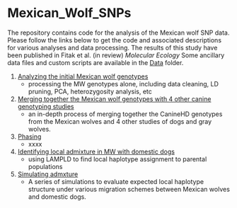 # Mexican_Wolf_SNPs
The repository contains code for the analysis of the Mexican wolf SNP data.  Please follow the links below to get the code and associated descriptions for various analyses and data processing.  The results of this study have been published in Fitak et al. (in review) *Molecular Ecology*
Some ancillary data files and custom scripts are available in the [Data](./Data) folder.

1. [Analyzing the initial Mexican wolf genotypes](./MW-data-processing.md)
    - processing the MW genotypes alone, including data cleaning, LD pruning, PCA, heterozygosity analysis, etc
2. [Merging together the Mexican wolf genotypes with 4 other canine genotyping studies](./data-prep.md)
    - an in-depth process of merging together the CanineHD genotypes from the Mexican wolves and 4 other studies of dogs and gray wolves.
3.  [Phasing](./phasing.md)
    - xxxx
3.  [Identifying local admixture in MW with domestic dogs](./Lamp-ld.md)
    - using LAMPLD to find local haplotype assignment to parental populations
4.  [Simulating admxture](./simulations.md)
    - A series of simulations to evaluate expected local haplotype structure under various migration schemes between Mexican wolves and domestic dogs.
